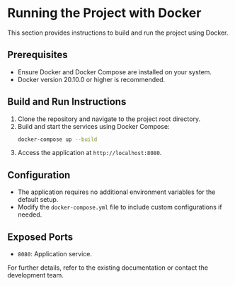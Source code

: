 # Running the Project with Docker

This section provides instructions to build and run the project using Docker.

## Prerequisites

- Ensure Docker and Docker Compose are installed on your system.
- Docker version 20.10.0 or higher is recommended.

## Build and Run Instructions

1. Clone the repository and navigate to the project root directory.
2. Build and start the services using Docker Compose:
   ```bash
   docker-compose up --build
   ```
3. Access the application at `http://localhost:8080`.

## Configuration

- The application requires no additional environment variables for the default setup.
- Modify the `docker-compose.yml` file to include custom configurations if needed.

## Exposed Ports

- `8080`: Application service.

For further details, refer to the existing documentation or contact the development team.